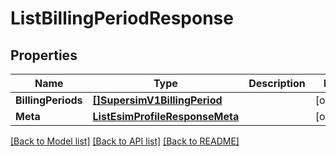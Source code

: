 # ListBillingPeriodResponse

## Properties

Name | Type | Description | Notes
------------ | ------------- | ------------- | -------------
**BillingPeriods** | [**[]SupersimV1BillingPeriod**](SupersimV1BillingPeriod.md) |  |[optional] 
**Meta** | [**ListEsimProfileResponseMeta**](ListEsimProfileResponseMeta.md) |  |[optional] 

[[Back to Model list]](../README.md#documentation-for-models) [[Back to API list]](../README.md#documentation-for-api-endpoints) [[Back to README]](../README.md)


